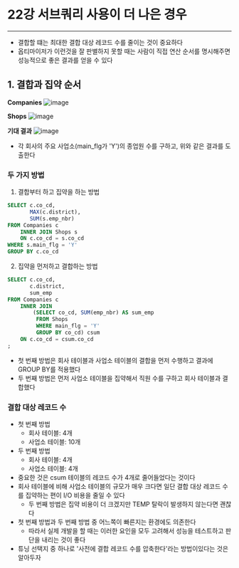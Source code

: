 # 22강 서브쿼리 사용이 더 나은 경우
---
- 결합할 떄는 최대한 결합 대상 레코드 수를 줄이는 것이 중요하다
- 옵티마이저가 이런것을 잘 판별하지 못할 때는 사람이 직접 연산 순서를 명시해주면 성능적으로 좋은 결과를 얻을 수 있다

## 1. 결합과 집약 순서

**Companies**
![image](https://user-images.githubusercontent.com/60502370/196594443-30e078cc-78e3-493e-8cd0-fe099da762c5.png)

**Shops**
![image](https://user-images.githubusercontent.com/60502370/196594486-9a72a06d-38d2-49c3-af67-4b08ea81824d.png)

**기대 결과**
![image](https://user-images.githubusercontent.com/60502370/196594578-732654e4-8b0e-4bc5-b973-8dce6fe2c022.png)

- 각 회사의 주요 사업소(main_flg가 'Y')의 종업원 수를 구하고, 위와 같은 결과를 도출한다

### 두 가지 방법
1. 결합부터 하고 집약을 하는 방법
```SQL
SELECT c.co_cd,
       MAX(c.district),
       SUM(s.emp_nbr) 
FROM Companies c
    INNER JOIN Shops s
    ON c.co_cd = s.co_cd
WHERE s.main_flg = 'Y'
GROUP BY c.co_cd
```

2. 집약을 먼저하고 결합하는 방법
```SQL
SELECT c.co_cd,
       c.district,
       sum_emp 
FROM Companies c
    INNER JOIN 
        (SELECT co_cd, SUM(emp_nbr) AS sum_emp
         FROM Shops
         WHERE main_flg = 'Y'
         GROUP BY co_cd) csum
    ON c.co_cd = csum.co_cd
;
```

- 첫 번째 방법은 회사 테이블과 사업소 테이블의 결합을 먼저 수행하고 결과에 GROUP BY를 적용했다
- 두 번째 방법은 먼저 사업소 테이블을 집약해서 직원 수를 구하고 회사 테이블과 결합했다


### 결합 대상 레코드 수
- 첫 번째 방법
	- 회사 테이블: 4개
	- 사업소 테이블: 10개
- 두 번째 방법
	- 회사 테이블: 4개
	- 사업소 테이블: 4개
- 중요한 것은 csum 테이블의 레코드 수가 4개로 줄어들었다는 것이다
- 회사 테이블에 비해 사업소 테이블의 규모가 매우 크다면 일단 결합 대상 레코드 수를 집약하는 편이 I/O 비용을 줄일 수 있다
	- 두 번째 방법은 집약 비용이 더 크겠지만 TEMP 탈락이 발생하지 않는다면 괜찮다
- 첫 번째 방법과 두 번째 방법 중 어느쪽이 빠른지는 환경에도 의존한다
	- 따라서 실제 개발을 할 때는 이러한 요인을 모두 고려해서 성능을 테스트하고 판단을 내리는 것이 좋다
- 튜닝 선택지 중 하나로 '사전에 결합 레코드 수를 압축한다'라는 방법이있다는 것은 알아두자